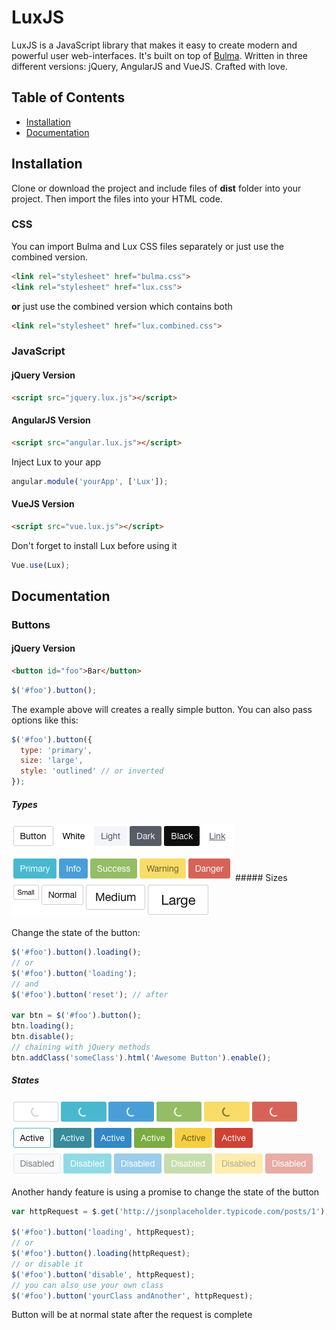 # LuxJS
LuxJS is a JavaScript library that makes it easy to create modern and powerful user web-interfaces. It's built on top of [Bulma](https://github.com/jgthms/bulma). Written in three different versions: jQuery, AngularJS and VueJS. Crafted with love.

## Table of Contents
* [Installation](#installation)
* [Documentation](#documentation)

## Installation
Clone or download the project and include files of **dist** folder into your project. Then import the files into your HTML code.

### CSS
You can import Bulma and Lux CSS files separately or just use the combined version.
````html
<link rel="stylesheet" href="bulma.css">
<link rel="stylesheet" href="lux.css">
````
**or** just use the combined version which contains both
````html
<link rel="stylesheet" href="lux.combined.css">
````

### JavaScript
#### jQuery Version
````html
<script src="jquery.lux.js"></script>
````
#### AngularJS Version
````html
<script src="angular.lux.js"></script>
````
Inject Lux to your app
````javascript
angular.module('yourApp', ['Lux']);
````
#### VueJS Version
````html
<script src="vue.lux.js"></script>
````
Don't forget to install Lux before using it
````javascript
Vue.use(Lux);
````

## Documentation

### Buttons
#### jQuery Version
````html
<button id="foo">Bar</button>
````
````javascript
$('#foo').button();
````
The example above will creates a really simple button.
You can also pass options like this:
````javascript
$('#foo').button({
  type: 'primary',
  size: 'large',
  style: 'outlined' // or inverted
});
````
##### Types
<img src="assets/img/button-types.png">
##### Sizes
<img src="assets/img/button-sizes.png">

Change the state of the button:
````javascript
$('#foo').button().loading();
// or
$('#foo').button('loading');
// and
$('#foo').button('reset'); // after

var btn = $('#foo').button();
btn.loading();
btn.disable();
// chaining with jQuery methods
btn.addClass('someClass').html('Awesome Button').enable();
````
##### States
<img src="assets/img/button-loading.png">
<img src="assets/img/button-active.png">
<img src="assets/img/button-disabled.png">

Another handy feature is using a promise to change the state of the button
````javascript
var httpRequest = $.get('http://jsonplaceholder.typicode.com/posts/1');

$('#foo').button('loading', httpRequest);
// or
$('#foo').button().loading(httpRequest);
// or disable it
$('#foo').button('disable', httpRequest);
// you can also use your own class
$('#foo').button('yourClass andAnother', httpRequest);
````
Button will be at normal state after the request is complete